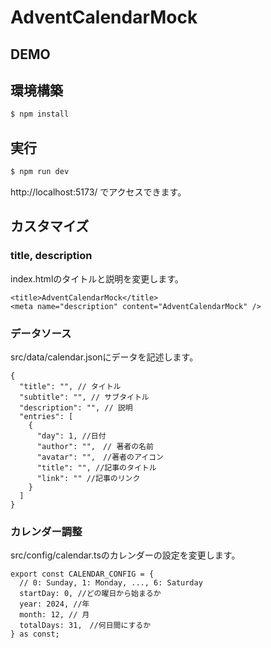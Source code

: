 # AdventCalendarMock

## DEMO


## 環境構築
```bash
$ npm install
```

## 実行
```bash
$ npm run dev
```

http://localhost:5173/
でアクセスできます。

## カスタマイズ

### title, description
index.htmlのタイトルと説明を変更します。
```html: index.html
<title>AdventCalendarMock</title>
<meta name="description" content="AdventCalendarMock" />
```

### データソース
src/data/calendar.jsonにデータを記述します。
```json: src/data/calendar.json
{
  "title": "", // タイトル
  "subtitle": "", // サブタイトル
  "description": "", // 説明
  "entries": [
    {
      "day": 1, //日付
      "author": "",　// 著者の名前
      "avatar": "",　//著者のアイコン
      "title": "", //記事のタイトル
      "link": "" //記事のリンク
    }
  ]
}
```

### カレンダー調整
src/config/calendar.tsのカレンダーの設定を変更します。
```typescript: src/config/calendar.ts
export const CALENDAR_CONFIG = {
  // 0: Sunday, 1: Monday, ..., 6: Saturday
  startDay: 0, //どの曜日から始まるか
  year: 2024, //年
  month: 12, // 月
  totalDays: 31,　//何日間にするか
} as const;
```

